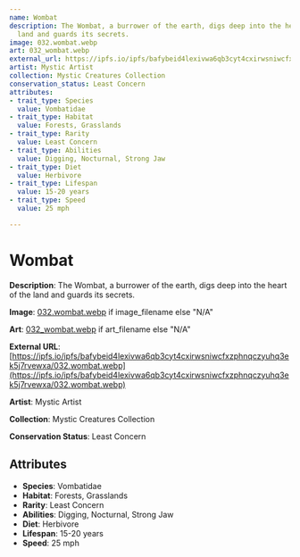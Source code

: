 ```yaml
---
name: Wombat
description: The Wombat, a burrower of the earth, digs deep into the heart of the
  land and guards its secrets.
image: 032.wombat.webp
art: 032_wombat.webp
external_url: https://ipfs.io/ipfs/bafybeid4lexivwa6qb3cyt4cxirwsniwcfxzphnqczyuhq3ek5j7rvewxa/032.wombat.webp
artist: Mystic Artist
collection: Mystic Creatures Collection
conservation_status: Least Concern
attributes:
- trait_type: Species
  value: Vombatidae
- trait_type: Habitat
  value: Forests, Grasslands
- trait_type: Rarity
  value: Least Concern
- trait_type: Abilities
  value: Digging, Nocturnal, Strong Jaw
- trait_type: Diet
  value: Herbivore
- trait_type: Lifespan
  value: 15-20 years
- trait_type: Speed
  value: 25 mph

---
```


# Wombat

**Description**: The Wombat, a burrower of the earth, digs deep into the heart of the land and guards its secrets.

**Image**: [032.wombat.webp](./032.wombat.webp) if image_filename else "N/A"

**Art**: [032_wombat.webp](./032_wombat.webp) if art_filename else "N/A"

**External URL**: [https://ipfs.io/ipfs/bafybeid4lexivwa6qb3cyt4cxirwsniwcfxzphnqczyuhq3ek5j7rvewxa/032.wombat.webp](https://ipfs.io/ipfs/bafybeid4lexivwa6qb3cyt4cxirwsniwcfxzphnqczyuhq3ek5j7rvewxa/032.wombat.webp)

**Artist**: Mystic Artist

**Collection**: Mystic Creatures Collection

**Conservation Status**: Least Concern

## Attributes
- **Species**: Vombatidae
- **Habitat**: Forests, Grasslands
- **Rarity**: Least Concern
- **Abilities**: Digging, Nocturnal, Strong Jaw
- **Diet**: Herbivore
- **Lifespan**: 15-20 years
- **Speed**: 25 mph
